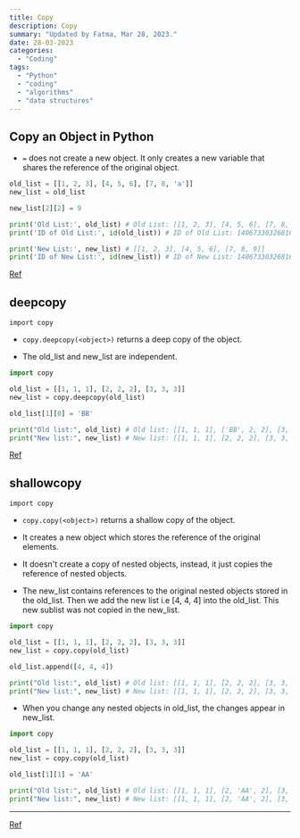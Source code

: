 ```yaml
---
title: Copy
description: Copy
summary: "Updated by Fatma, Mar 28, 2023."
date: 28-03-2023
categories:
  - "Coding"
tags:
  - "Python"
  - "coding"
  - "algorithms"
  - "data structures"
---
```


## Copy an Object in Python

- `=` does not create a new object. It only creates a new variable that shares the reference of the original object.

```python
old_list = [[1, 2, 3], [4, 5, 6], [7, 8, 'a']]
new_list = old_list

new_list[2][2] = 9

print('Old List:', old_list) # Old List: [[1, 2, 3], [4, 5, 6], [7, 8, 9]]
print('ID of Old List:', id(old_list)) # ID of Old List: 140673303268168

print('New List:', new_list) # [[1, 2, 3], [4, 5, 6], [7, 8, 9]]
print('ID of New List:', id(new_list)) # ID of New List: 140673303268168
```

[Ref](https://www.programiz.com/python-programming/shallow-deep-copy)

## deepcopy

`import copy`

- `copy.deepcopy(<object>)` returns a deep copy of the object.

- The old_list and new_list are independent.

```python
import copy

old_list = [[1, 1, 1], [2, 2, 2], [3, 3, 3]]
new_list = copy.deepcopy(old_list)

old_list[1][0] = 'BB'

print("Old list:", old_list) # Old list: [[1, 1, 1], ['BB', 2, 2], [3, 3, 3]]
print("New list:", new_list) # New list: [[1, 1, 1], [2, 2, 2], [3, 3, 3]]
```

[Ref](https://www.programiz.com/python-programming/shallow-deep-copy)

## shallowcopy

`import copy`

- `copy.copy(<object>)` returns a shallow copy of the object.

- It creates a new object which stores the reference of the original elements.

- It doesn't create a copy of nested objects, instead, it just copies the reference of nested objects.

- The new_list contains references to the original nested objects stored in the old_list. Then we add the new list i.e [4, 4, 4] into the old_list. This new sublist was not copied in the new_list.

```python
import copy

old_list = [[1, 1, 1], [2, 2, 2], [3, 3, 3]]
new_list = copy.copy(old_list)

old_list.append([4, 4, 4])

print("Old list:", old_list) # Old list: [[1, 1, 1], [2, 2, 2], [3, 3, 3], [4, 4, 4]]
print("New list:", new_list) # New list: [[1, 1, 1], [2, 2, 2], [3, 3, 3]]
```

- When you change any nested objects in old_list, the changes appear in new_list.

```python
import copy

old_list = [[1, 1, 1], [2, 2, 2], [3, 3, 3]]
new_list = copy.copy(old_list)

old_list[1][1] = 'AA'

print("Old list:", old_list) # Old list: [[1, 1, 1], [2, 'AA', 2], [3, 3, 3]]
print("New list:", new_list) # New list: [[1, 1, 1], [2, 'AA', 2], [3, 3, 3]]
```

---

[Ref](https://www.programiz.com/python-programming/shallow-deep-copy)
